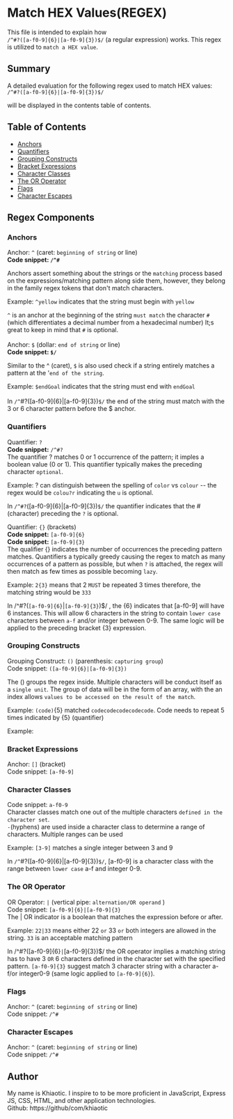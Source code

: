 
# Match HEX Values(REGEX)

This file is intended to explain how <br> `/^#?([a-f0-9]{6}|[a-f0-9]{3})$/` (a regular expression) works. This regex is utilized to `match a HEX value`.

## Summary

A detailed evaluation for the following regex used to match HEX values: <br>
`/^#?([a-f0-9]{6}|[a-f0-9]{3})$/` <br>

 will be displayed in the contents table of contents. 

## Table of Contents

- [Anchors](#anchors)
- [Quantifiers](#quantifiers)
- [Grouping Constructs](#grouping-constructs)
- [Bracket Expressions](#bracket-expressions)
- [Character Classes](#character-classes)
- [The OR Operator](#the-or-operator)
- [Flags](#flags)
- [Character Escapes](#character-escapes)

## Regex Components

### Anchors
Anchor: `^` (caret: `beginning of string` or line)<br>
**Code snippet: `/^#` <br>**

Anchors assert something about the strings or the `matching` process based on the expressions/matching pattern along side them, however, they belong in the family regex tokens that don't match characters. <br> 

Example: `^yellow` indicates that the string must begin with `yellow`<br>

`^` is an anchor at the beginning of the string `must match` the character `#` (which differentiates a decimal number from a hexadecimal number) It;s great to keep in mind that `#` is optional. <br>
<br>
<space> 
Anchor: `$` (dollar: `end of string` or line) <br>
**Code snippet: `$/`** <br>

Similar to the ^ (caret), `$` is also used check if a string entirely matches a pattern at the '`end of the string`. <br>

Example: `$endGoal` indicates that the string must end with `endGoal`
<br>
<br>
In `/^`#?([a-f0-9]{6}|[a-f0-9]{3})`$/` the end of the string must match with the 3 or 6 character pattern before the $ anchor.


### Quantifiers
Quantifier: `?` <br>
**Code snippet:** `/^#?`<br>
The quantifier ? matches 0 or 1 occurrence of the pattern; it imples a boolean value (0 or 1). This quantifier typically makes the preceding character `optional`.<br>

Example: ? can distinguish between the spelling of `color` vs `colour` -- the regex would be `colou?r` indicating the `u` is optional. <br>

In `/^#?`([a-f0-9]{6}|[a-f0-9]{3})`$/` the quantifier indicates that the # (character) preceding the `?` is optional.

Quantifier: `{}` (brackets) <br>
**Code snippet:** `[a-f0-9]{6}`<br>
**Code snippet:** `[a-f0-9]{3}`<br>
The qualifier {} indicates the number of occurrences the preceding pattern matches. Quantifiers a typically greedy causing the regex to match as many occurrences of a pattern as possible, but when `?` is attached, the regex will then match as few times as possible becoming `lazy`. <br>

Example: `2{3}` means that 2 `MUST` be repeated 3 times therefore, the  matching string would be `333`<br>

In /^#?(`[a-f0-9]{6}`|`[a-f0-9]{3}`)$/ , the {6} indicates that [a-f0-9] will have 6 instances. This will allow 6 characters in the string to contain `lower case` characters between `a-f` and/or integer between 0-9. The same logic will be applied to the preceding bracket {3}
expression.<br>

### Grouping Constructs
Grouping Construct: `()` (parenthesis: `capturing group`)<br>
Code snippet: `([a-f0-9]{6}|[a-f0-9]{3})` <br>

The () groups the regex inside. Multiple characters will be conduct itself as a `single unit`. The group of data will be in the form of an array, with the an index allows `values to be accessed on the result of the match`.<br>

Example: `(code)`{5} matched `codecodecodecodecode`. Code needs to repeat 5 times  indicated by {5} (quantifier)<br>

Example: 





### Bracket Expressions
Anchor: `[]` (bracket)<br>
Code snippet: `[a-f0-9]` <br>


### Character Classes
Code snippet: `a-f0-9` <br>
Character classes match one out of the multiple characters `defined in the character set`. <br> `-`(hyphens) are used inside a character class to determine a range of characters. Multiple ranges can be used<br>

Example: `[3-9]` matches a single integer between 3 and 9

In `/^`#?([a-f0-9]{6}|[a-f0-9]{3})`$/`, [a-f0-9] is a character class with the range between `lower case` a-f and integer 0-9.

### The OR Operator
OR Operator: `|` (vertical pipe: `alternation/OR operand` )<br>
Code snippet: `[a-f0-9]{6}|[a-f0-9]{3}` <br>
The | OR indicator is a boolean that matches the expression before or after.<br>

Example: `22|33` means either 22 `or` 33 `or` both integers are allowed in the string. `33` is an acceptable matching pattern<br>

In /^#?([a-f0-9]{6}`|`[a-f0-9]{3})$/ the OR operator implies a matching string has to have 3 `OR` 6 characters defined in the character set  with  the specified pattern. `[a-f0-9]{3}` suggest match 3 character string with a character a-f/or integer0-9 (same logic applied to `[a-f0-9]{6}`).<br>


### Flags
Anchor: `^` (caret: `beginning of string` or line)<br>
Code snippet: `/^#` <br>
### Character Escapes
Anchor: `^` (caret: `beginning of string` or line)<br>
Code snippet: `/^#` <br>
## Author

My name is Khiaotic. I inspire to to be more proficient in JavaScript, Express JS, CSS, HTML, and other application technologies. 
<br>Github: https://github/com/khiaotic